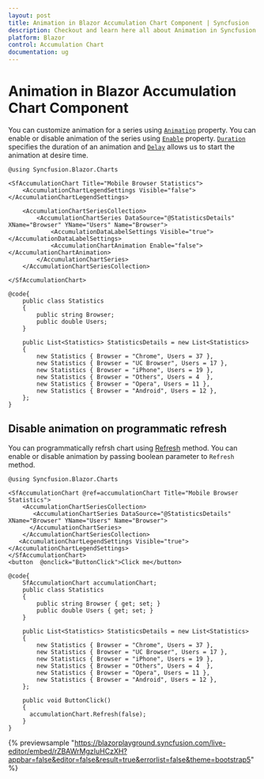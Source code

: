 ```yaml
---
layout: post
title: Animation in Blazor Accumulation Chart Component | Syncfusion
description: Checkout and learn here all about Animation in Syncfusion Blazor Accumulation Chart component and more.
platform: Blazor
control: Accumulation Chart
documentation: ug
---
```


# Animation in Blazor Accumulation Chart Component

You can customize animation for a series using [`Animation`](https://help.syncfusion.com/cr/blazor/Syncfusion.Blazor.Charts.AccumulationChartAnimation.html) property. You can enable or disable animation of the series using [`Enable`](https://help.syncfusion.com/cr/blazor/Syncfusion.Blazor.Charts.AccumulationChartAnimation.html#Syncfusion_Blazor_Charts_AccumulationChartAnimation_Enable) property. [`Duration`](https://help.syncfusion.com/cr/blazor/Syncfusion.Blazor.Charts.AccumulationChartAnimation.html#Syncfusion_Blazor_Charts_AccumulationChartAnimation_Duration) specifies the duration of an animation and [`Delay`](https://help.syncfusion.com/cr/blazor/Syncfusion.Blazor.Charts.AccumulationChartAnimation.html#Syncfusion_Blazor_Charts_AccumulationChartAnimation_Delay) allows us to start the animation at desire time.

```cshtml 
@using Syncfusion.Blazor.Charts

<SfAccumulationChart Title="Mobile Browser Statistics">
    <AccumulationChartLegendSettings Visible="false"></AccumulationChartLegendSettings>

    <AccumulationChartSeriesCollection>
        <AccumulationChartSeries DataSource="@StatisticsDetails" XName="Browser" YName="Users" Name="Browser">
            <AccumulationDataLabelSettings Visible="true"></AccumulationDataLabelSettings>
            <AccumulationChartAnimation Enable="false"></AccumulationChartAnimation>
        </AccumulationChartSeries>
    </AccumulationChartSeriesCollection>

</SfAccumulationChart>

@code{
    public class Statistics
    {
        public string Browser;
        public double Users;
    }

    public List<Statistics> StatisticsDetails = new List<Statistics>
    {
        new Statistics { Browser = "Chrome", Users = 37 },
        new Statistics { Browser = "UC Browser", Users = 17 },
        new Statistics { Browser = "iPhone", Users = 19 },
        new Statistics { Browser = "Others", Users = 4  },
        new Statistics { Browser = "Opera", Users = 11 },
        new Statistics { Browser = "Android", Users = 12 },
    };
}
```

## Disable animation on programmatic refresh

You can programmatically refrsh chart using [Refresh](https://help.syncfusion.com/cr/blazor/Syncfusion.Blazor.Charts.SfAccumulationChart.html#Syncfusion_Blazor_Charts_SfAccumulationChart_Refresh_System_Boolean_) method. You can enable or disable animation by passing boolean parameter to `Refresh` method. 

```cshtml 
@using Syncfusion.Blazor.Charts

<SfAccumulationChart @ref=accumulationChart Title="Mobile Browser Statistics">
    <AccumulationChartSeriesCollection>
       <AccumulationChartSeries DataSource="@StatisticsDetails" XName="Browser" YName="Users" Name="Browser">
      </AccumulationChartSeries>
    </AccumulationChartSeriesCollection>
   <AccumulationChartLegendSettings Visible="true"></AccumulationChartLegendSettings>
</SfAccumulationChart>
<button  @onclick="ButtonClick">Click me</button>

@code{
    SfAccumulationChart accumulationChart;
    public class Statistics
    {
        public string Browser { get; set; }
        public double Users { get; set; }
    }

    public List<Statistics> StatisticsDetails = new List<Statistics>
    {
        new Statistics { Browser = "Chrome", Users = 37 },
        new Statistics { Browser = "UC Browser", Users = 17 },
        new Statistics { Browser = "iPhone", Users = 19 },
        new Statistics { Browser = "Others", Users = 4  },
        new Statistics { Browser = "Opera", Users = 11 },
        new Statistics { Browser = "Android", Users = 12 },
    };
    
    public void ButtonClick()
    {
      accumulationChart.Refresh(false);
    }         
}
```

{% previewsample "https://blazorplayground.syncfusion.com/live-editor/embed/rZBAWrMgzIuHCzXH?appbar=false&editor=false&result=true&errorlist=false&theme=bootstrap5" %}